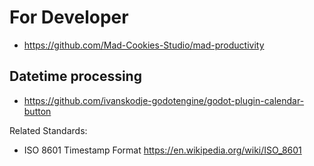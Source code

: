 # For Developer

- <https://github.com/Mad-Cookies-Studio/mad-productivity>

## Datetime processing

- <https://github.com/ivanskodje-godotengine/godot-plugin-calendar-button>

Related Standards:

- ISO 8601 Timestamp Format <https://en.wikipedia.org/wiki/ISO_8601>
